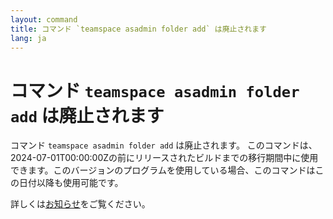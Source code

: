 ```yaml
---
layout: command
title: コマンド `teamspace asadmin folder add` は廃止されます
lang: ja
---
```


# コマンド `teamspace asadmin folder add` は廃止されます

コマンド `teamspace asadmin folder add` は廃止されます。
このコマンドは、2024-07-01T00:00:00Zの前にリリースされたビルドまでの移行期間中に使用できます。このバージョンのプログラムを使用している場合、このコマンドはこの日付以降も使用可能です。

詳しくは[お知らせ](https://github.com/watermint/toolbox/discussions/796)をご覧ください。


